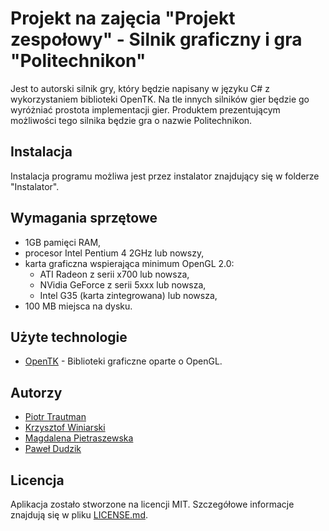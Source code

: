 # Projekt na zajęcia "Projekt zespołowy" - Silnik graficzny i gra "Politechnikon"

Jest to autorski silnik gry, który będzie napisany w języku C# z wykorzystaniem biblioteki OpenTK.
Na tle innych silników gier będzie go wyróżniać prostota implementacji gier.
Produktem prezentującym możliwości tego silnika będzie gra o nazwie Politechnikon.

## Instalacja

Instalacja programu możliwa jest przez instalator znajdujący się w folderze "Instalator".

## Wymagania sprzętowe

* 1GB pamięci RAM,
* procesor Intel Pentium 4 2GHz lub nowszy,
* karta graficzna wspierająca minimum OpenGL 2.0:
  - ATI Radeon z serii x700 lub nowsza,
  - NVidia GeForce z serii 5xxx lub nowsza,
  - Intel G35 (karta zintegrowana) lub nowsza,
* 100 MB miejsca na dysku.

## Użyte technologie

* [OpenTK](https://opentk.github.io/) - Biblioteki graficzne oparte o OpenGL.

## Autorzy

* [Piotr Trautman](https://github.com/netruitus)
* [Krzysztof Winiarski](https://github.com/Sarvaruis)
* [Magdalena Pietraszewska](https://github.com/Sharivari)
* [Paweł Dudzik](https://github.com/AdamKot34)

## Licencja

Aplikacja zostało stworzone na licencji MIT. Szczegółowe informacje znajdują się w pliku [LICENSE.md](LICENSE.md).
